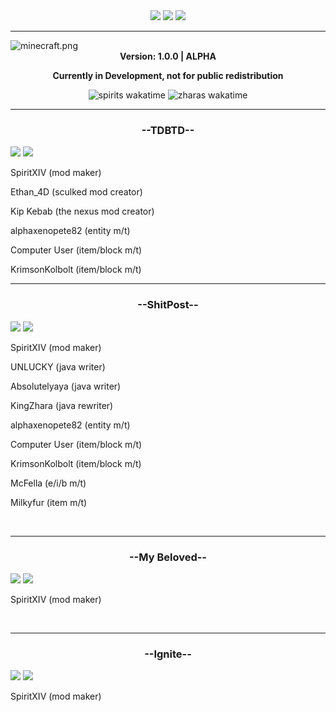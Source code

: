 <div align="center">
<img src="https://img.shields.io/badge/A%20Connection%20of%20Koil-222222"/>  <img src="https://img.shields.io/badge/Alpha%200.7.60-888888"/>  <img src="https://img.shields.io/github/license/SpiritXIV/the-shit-of-crypt"/>
  <hr>
</div>
<img align="center" src="https://github.com/SpiritXIV/the-shit-of-crypt/blob/main/.github/workflows/minecraft.png?raw=true" alt="minecraft.png"/>
<div align="center"><b>Version: 1.0.0 | ALPHA <p>Currently in Development, not for public redistribution</p></b></div>
<p></p>
<div align="center"><img src="https://wakatime.com/badge/github/SpiritXIV/minceraft.svg" alt="spirits wakatime"> <img src="https://wakatime.com/badge/user/ed131eb9-2f69-4003-911c-207210cbc266/project/399f361b-5624-44c9-bf23-82c7b61cde3f.svg" alt="zharas wakatime"></div>
  
<hr>
<h3 align="center">--TDBTD--</h3>
<div>
<img src="https://img.shields.io/badge/Alpha%200.7.60-ff5f57"/> <img src="https://img.shields.io/badge/unreleased-555555"/>
</div>
  <p>SpiritXIV (mod maker)</p>
  <p>Ethan_4D (sculked mod creator)</p>
  <p>Kip Kebab (the nexus mod creator)</p>
  <p>alphaxenopete82 (entity m/t)</p>
  <p>Computer User (item/block m/t)</p>
  <p>KrimsonKolbolt (item/block m/t)</p>
<hr>
<h3 align="center">--ShitPost--</h3>
<div>
<img src="https://img.shields.io/badge/Alpha%200.0.0-ff5f57"/> <img src="https://img.shields.io/badge/unreleased-555555"/>
</div>
  <p>SpiritXIV (mod maker)</p>
  <p>UNLUCKY (java writer)</p>
  <p>Absolutelyaya (java writer)</p>
  <p>KingZhara (java rewriter)</p>
  <p>alphaxenopete82 (entity m/t)</p>
  <p>Computer User (item/block m/t)</p>
  <p>KrimsonKolbolt (item/block m/t)</p>
  <p>McFella (e/i/b m/t)</p>
  <p>Milkyfur (item m/t)</p>
<br>
<hr>
<h3 align="center">--My Beloved--</h3>
<div>
<img src="https://img.shields.io/badge/Alpha%200.0.0-ff5f57"/> <img src="https://img.shields.io/badge/coming%20soon-333333"/>
</div>
  <p>SpiritXIV (mod maker)</p>
<br>
<hr>
<h3 align="center">--Ignite--</h3>
<div>
<img src="https://img.shields.io/badge/Alpha%200.0.0-ff5f57"/> <img src="https://img.shields.io/badge/coming%20soon-333333"/>
</div>
  <p>SpiritXIV (mod maker)</p>